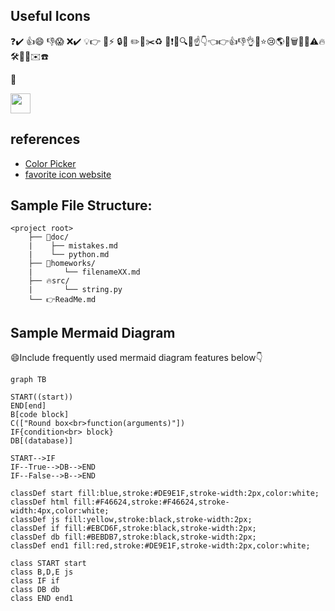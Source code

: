 ## Useful Icons

❓✔️ 👍😄 👎😱 ❌✔️ 💡👉 🔔⚡️ 🔒🔑
✏️📄✂️♻️
📌❗️📝🔍🔨☝️👇👈👉👍👎👌👊⭐️😢🌎💾🗑🐛📒⚠️🔥🛠📐🎯✉️☎️

:hammer:

[](images/bug.png)
<img src="images/bug.png" width="32"/>

## references
* [Color Picker](https://www.webfx.com/web-design/color-picker/)
* [favorite icon website](https://www.webfx.com/tools/emoji-cheat-sheet/)

## Sample File Structure:

```output
<project root>
    ├── 📝doc/
    |    ├── mistakes.md 
    |    └── python.md 
    ├── 🔨homeworks/
    |       └── filenameXX.md
    ├── 🔥src/
    |       └── string.py
    └── 👉ReadMe.md
```

## Sample Mermaid Diagram

😄Include frequently used mermaid diagram features below👇

```mermaid
graph TB

START((start))
END[end]
B[code block]
C(["Round box<br>function(arguments)"])
IF{condition<br> block}
DB[(database)]

START-->IF
IF--True-->DB-->END
IF--False-->B-->END

classDef start fill:blue,stroke:#DE9E1F,stroke-width:2px,color:white;
classDef html fill:#F46624,stroke:#F46624,stroke-width:4px,color:white;
classDef js fill:yellow,stroke:black,stroke-width:2px;
classDef if fill:#EBCD6F,stroke:black,stroke-width:2px;
classDef db fill:#BEBDB7,stroke:black,stroke-width:2px;
classDef end1 fill:red,stroke:#DE9E1F,stroke-width:2px,color:white;

class START start
class B,D,E js
class IF if
class DB db
class END end1
```